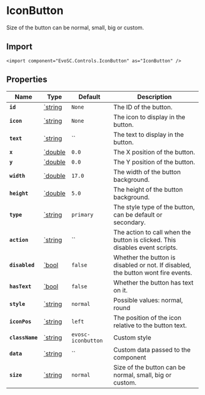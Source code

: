 # IconButton
Size of the button can be normal, small, big or custom.

## Import
```xml:no-line-numbers
<import component="EvoSC.Controls.IconButton" as="IconButton" />
```

## Properties
| Name | Type | Default | Description |
|------|------|---------|-------------|
| **`id`** | [`string](#) | `None` | The ID of the button. |
| **`icon`** | [`string](#) | `None` | The icon to display in the button. |
| **`text`** | [`string](#) | `` | The text to display in the button. |
| **`x`** | [`double](#) | `0.0` | The X position of the button. |
| **`y`** | [`double](#) | `0.0` | The Y position of the button. |
| **`width`** | [`double](#) | `17.0` | The width of the button background. |
| **`height`** | [`double](#) | `5.0` | The height of the button background. |
| **`type`** | [`string](#) | `primary` | The style type of the button, can be default or secondary. |
| **`action`** | [`string](#) | `` | The action to call when the button is clicked. This disables event scripts. |
| **`disabled`** | [`bool](#) | `false` | Whether the button is disabled or not. If disabled, the button wont fire events. |
| **`hasText`** | [`bool](#) | `false` | Whether the button has text on it. |
| **`style`** | [`string](#) | `normal` | Possible values: normal, round |
| **`iconPos`** | [`string](#) | `left` | The position of the icon relative to the button text. |
| **`className`** | [`string](#) | `evosc-iconbutton` | Custom style |
| **`data`** | [`string](#) | `` | Custom data passed to the component |
| **`size`** | [`string](#) | `normal` | Size of the button can be normal, small, big or custom. |
